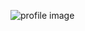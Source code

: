 ![profile image](https://avatars.githubusercontent.com/u/13974553?s=400&u=474c91f02ac422c162fd32a69a8ed7703b4fbf51&v=4)
